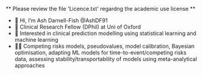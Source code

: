 **  Please review the file 'Licence.txt' regardng the academic use license ** 

- 👋 Hi, I’m Ash Darnell-Fish @AshDF91
- 👀 Clinical Research Fellow (DPhil) at Uni of Oxford
- 🌱 Interested in clinical prediction modelling using statistical learning and machine learning
- 🐱‍🏍 Competing risks models, pseudovalues, model calibration, Bayesian optimisation, adapting ML models for time-to-event/competing risks data, assessing stability/transportability of models using meta-analytical approaches    

<!---
AshDF91/AshDF91 is a ✨ special ✨ repository because its `README.md` (this file) appears on your GitHub profile.
You can click the Preview link to take a look at your changes.
--->
